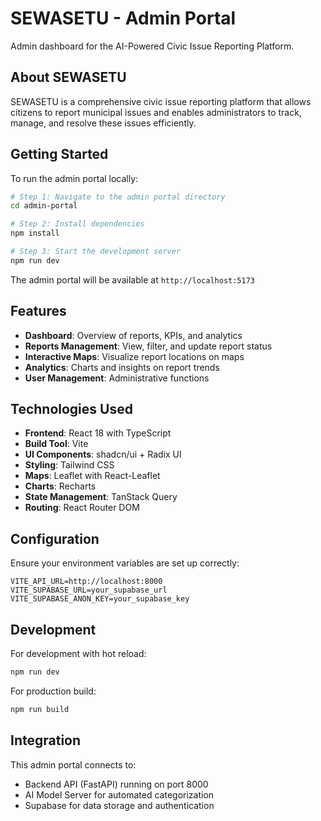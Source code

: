 # SEWASETU - Admin Portal

Admin dashboard for the AI-Powered Civic Issue Reporting Platform.

## About SEWASETU

SEWASETU is a comprehensive civic issue reporting platform that allows citizens to report municipal issues and enables administrators to track, manage, and resolve these issues efficiently.

## Getting Started

To run the admin portal locally:

```sh
# Step 1: Navigate to the admin portal directory
cd admin-portal

# Step 2: Install dependencies
npm install

# Step 3: Start the development server
npm run dev
```

The admin portal will be available at `http://localhost:5173`

## Features

- **Dashboard**: Overview of reports, KPIs, and analytics
- **Reports Management**: View, filter, and update report status
- **Interactive Maps**: Visualize report locations on maps
- **Analytics**: Charts and insights on report trends
- **User Management**: Administrative functions

## Technologies Used

- **Frontend**: React 18 with TypeScript
- **Build Tool**: Vite
- **UI Components**: shadcn/ui + Radix UI
- **Styling**: Tailwind CSS
- **Maps**: Leaflet with React-Leaflet
- **Charts**: Recharts
- **State Management**: TanStack Query
- **Routing**: React Router DOM

## Configuration

Ensure your environment variables are set up correctly:

```
VITE_API_URL=http://localhost:8000
VITE_SUPABASE_URL=your_supabase_url
VITE_SUPABASE_ANON_KEY=your_supabase_key
```

## Development

For development with hot reload:
```sh
npm run dev
```

For production build:
```sh
npm run build
```

## Integration

This admin portal connects to:
- Backend API (FastAPI) running on port 8000
- AI Model Server for automated categorization
- Supabase for data storage and authentication
